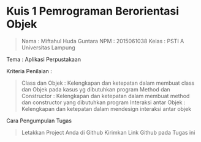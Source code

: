 # Kuis 1 Pemrograman Berorientasi Objek

> Nama  : Miftahul Huda Guntara
> NPM   : 2015061038
> Kelas : PSTI A
> Universitas Lampung

Tema : Aplikasi Perpustakaan

Kriteria Penilaian :
> Class dan Objek         : Kelengkapan dan ketepatan dalam membuat class dan Objek pada kasus yg dibutuhkan program
> Method dan Constructor  : Kelengkapan dan ketepatan dalam membuat method dan constructor yang dibutuhkan program
> Interaksi antar Objek   : Kelengkapan dan ketepatan dalam mendesign interaksi antar objek 

Cara Pengumpulan Tugas
> Letakkan Project Anda di Github
> Kirimkan Link Github pada Tugas ini
